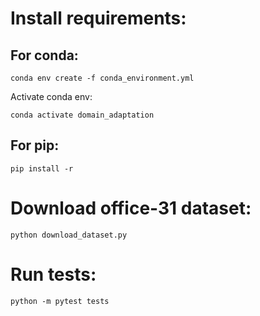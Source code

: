 # Install requirements:
## For conda:
```
conda env create -f conda_environment.yml
```
Activate conda env:
```
conda activate domain_adaptation
```

## For pip:
```
pip install -r
```

# Download office-31 dataset:
```
python download_dataset.py
```

# Run tests:
```
python -m pytest tests
```
